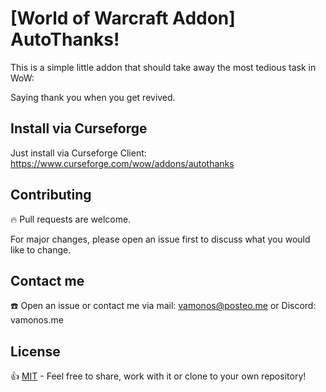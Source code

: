 # [World of Warcraft Addon] AutoThanks!
This is a simple little addon that should take away the most tedious task in WoW: 

Saying thank you when you get revived.

## Install via Curseforge
Just install via Curseforge Client: https://www.curseforge.com/wow/addons/autothanks

## Contributing
🔥 Pull requests are welcome. 

For major changes, please open an issue first to discuss what you would like to change.

## Contact me
☎️ Open an issue or contact me via mail: vamonos@posteo.me or Discord: vamonos.me

## License
👍 [MIT](https://choosealicense.com/licenses/mit/) - Feel free to share, work with it or clone to your own repository!

